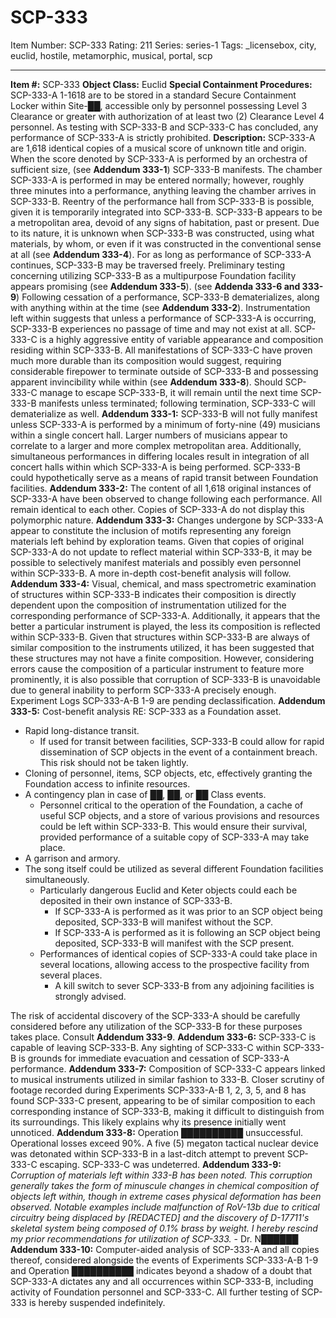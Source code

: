 # SCP-333
Item Number: SCP-333
Rating: 211
Series: series-1
Tags: _licensebox, city, euclid, hostile, metamorphic, musical, portal, scp

---

**Item #:** SCP-333
**Object Class:** Euclid
**Special Containment Procedures:** SCP-333-A 1-1618 are to be stored in a standard Secure Containment Locker within Site-██, accessible only by personnel possessing Level 3 Clearance or greater with authorization of at least two (2) Clearance Level 4 personnel. As testing with SCP-333-B and SCP-333-C has concluded, any performance of SCP-333-A is strictly prohibited.
**Description:** SCP-333-A are 1,618 identical copies of a musical score of unknown title and origin. When the score denoted by SCP-333-A is performed by an orchestra of sufficient size, (see **Addendum 333-1**) SCP-333-B manifests. The chamber SCP-333-A is performed in may be entered normally; however, roughly three minutes into a performance, anything leaving the chamber arrives in SCP-333-B. Reentry of the performance hall from SCP-333-B is possible, given it is temporarily integrated into SCP-333-B.
SCP-333-B appears to be a metropolitan area, devoid of any signs of habitation, past or present. Due to its nature, it is unknown when SCP-333-B was constructed, using what materials, by whom, or even if it was constructed in the conventional sense at all (see **Addendum 333-4**). For as long as performance of SCP-333-A continues, SCP-333-B may be traversed freely. Preliminary testing concerning utilizing SCP-333-B as a multipurpose Foundation facility appears promising (see **Addendum 333-5**). (see **Addenda 333-6 and 333-9**) Following cessation of a performance, SCP-333-B dematerializes, along with anything within at the time (see **Addendum 333-2**). Instrumentation left within suggests that unless a performance of SCP-333-A is occurring, SCP-333-B experiences no passage of time and may not exist at all.
SCP-333-C is a highly aggressive entity of variable appearance and composition residing within SCP-333-B. All manifestations of SCP-333-C have proven much more durable than its composition would suggest, requiring considerable firepower to terminate outside of SCP-333-B and possessing apparent invincibility while within (see **Addendum 333-8**). Should SCP-333-C manage to escape SCP-333-B, it will remain until the next time SCP-333-B manifests unless terminated; following termination, SCP-333-C will dematerialize as well.
**Addendum 333-1:** SCP-333-B will not fully manifest unless SCP-333-A is performed by a minimum of forty-nine (49) musicians within a single concert hall. Larger numbers of musicians appear to correlate to a larger and more complex metropolitan area. Additionally, simultaneous performances in differing locales result in integration of all concert halls within which SCP-333-A is being performed. SCP-333-B could hypothetically serve as a means of rapid transit between Foundation facilities.
**Addendum 333-2:** The content of all 1,618 original instances of SCP-333-A have been observed to change following each performance. All remain identical to each other. Copies of SCP-333-A do not display this polymorphic nature.
**Addendum 333-3:** Changes undergone by SCP-333-A appear to constitute the inclusion of motifs representing any foreign materials left behind by exploration teams. Given that copies of original SCP-333-A do not update to reflect material within SCP-333-B, it may be possible to selectively manifest materials and possibly even personnel within SCP-333-B. A more in-depth cost-benefit analysis will follow.
**Addendum 333-4:** Visual, chemical, and mass spectrometric examination of structures within SCP-333-B indicates their composition is directly dependent upon the composition of instrumentation utilized for the corresponding performance of SCP-333-A. Additionally, it appears that the better a particular instrument is played, the less its composition is reflected within SCP-333-B. Given that structures within SCP-333-B are always of similar composition to the instruments utilized, it has been suggested that these structures may not have a finite composition. However, considering errors cause the composition of a particular instrument to feature more prominently, it is also possible that corruption of SCP-333-B is unavoidable due to general inability to perform SCP-333-A precisely enough.
Experiment Logs SCP-333-A-B 1-9 are pending declassification.
**Addendum 333-5:** Cost-benefit analysis RE: SCP-333 as a Foundation asset.
  * Rapid long-distance transit.
    * If used for transit between facilities, SCP-333-B could allow for rapid dissemination of SCP objects in the event of a containment breach. This risk should not be taken lightly.
  * Cloning of personnel, items, SCP objects, etc, effectively granting the Foundation access to infinite resources.
  * A contingency plan in case of ██, ██, or ██ Class events.
    * Personnel critical to the operation of the Foundation, a cache of useful SCP objects, and a store of various provisions and resources could be left within SCP-333-B. This would ensure their survival, provided performance of a suitable copy of SCP-333-A may take place.
  * A garrison and armory.
  * The song itself could be utilized as several different Foundation facilities simultaneously.
    * Particularly dangerous Euclid and Keter objects could each be deposited in their own instance of SCP-333-B.
      * If SCP-333-A is performed as it was prior to an SCP object being deposited, SCP-333-B will manifest without the SCP.
      * If SCP-333-A is performed as it is following an SCP object being deposited, SCP-333-B will manifest with the SCP present.
    * Performances of identical copies of SCP-333-A could take place in several locations, allowing access to the prospective facility from several places.
      * A kill switch to sever SCP-333-B from any adjoining facilities is strongly advised.

The risk of accidental discovery of the SCP-333-A should be carefully considered before any utilization of the SCP-333-B for these purposes takes place.
Consult **Addendum 333-9**.
**Addendum 333-6:** SCP-333-C is capable of leaving SCP-333-B. Any sighting of SCP-333-C within SCP-333-B is grounds for immediate evacuation and cessation of SCP-333-A performance.
**Addendum 333-7:** Composition of SCP-333-C appears linked to musical instruments utilized in similar fashion to 333-B. Closer scrutiny of footage recorded during Experiments SCP-333-A-B 1, 2, 3, 5, and 8 has found SCP-333-C present, appearing to be of similar composition to each corresponding instance of SCP-333-B, making it difficult to distinguish from its surroundings. This likely explains why its presence initially went unnoticed.
**Addendum 333-8:** Operation ██████████ unsuccessful. Operational losses exceed 90%. A five (5) megaton tactical nuclear device was detonated within SCP-333-B in a last-ditch attempt to prevent SCP-333-C escaping. SCP-333-C was undeterred.
**Addendum 333-9:** _Corruption of materials left within 333-B has been noted. This corruption generally takes the form of minuscule changes in chemical composition of objects left within, though in extreme cases physical deformation has been observed. Notable examples include malfunction of RoV-13b due to critical circuitry being displaced by [REDACTED] and the discovery of D-17711's skeletal system being composed of 0.1% brass by weight. I hereby rescind my prior recommendations for utilization of SCP-333._ \- Dr. N██████
**Addendum 333-10:** Computer-aided analysis of SCP-333-A and all copies thereof, considered alongside the events of Experiments SCP-333-A-B 1-9 and Operation ██████████ indicates beyond a shadow of a doubt that SCP-333-A dictates any and all occurrences within SCP-333-B, including activity of Foundation personnel and SCP-333-C. All further testing of SCP-333 is hereby suspended indefinitely.